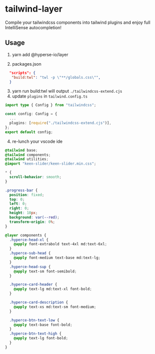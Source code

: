 # tailwind-layer

Compile your tailwindcss components into tailwind plugins and enjoy full IntelliSense autocompletion!

## Usage

1. yarn add @hyperse-io/layer

2. packages.json

```json
  "scripts": {
   "build:twl": "twl -p \"**/globals.css\"",
  }
```

3. yarn run build:twl will output `./tailwindcss-extend.cjs`
4. update `plugins` in `tailwind.config.ts`

```ts
import type { Config } from "tailwindcss";

const config: Config = {
  ...
  plugins: [require("./tailwindcss-extend.cjs")],
};
export default config;
```

4. re-lunch your vscode ide

```css filename="app/globals.css"
@tailwind base;
@tailwind components;
@tailwind utilities;
@import "keen-slider/keen-slider.min.css";

* {
  scroll-behavior: smooth;
}

.progress-bar {
  position: fixed;
  top: 0;
  left: 0;
  right: 0;
  height: 10px;
  background: var(--red);
  transform-origin: 0%;
}

@layer components {
  .hyperce-head-xl {
    @apply font-extrabold text-4xl md:text-6xl;
  }
  .hyperce-sub-head {
    @apply font-medium text-base md:text-lg;
  }
  .hyperce-head-sup {
    @apply text-sm font-semibold;
  }

  .hyperce-card-header {
    @apply text-lg md:text-xl font-bold;
  }

  .hyperce-card-description {
    @apply text-xs md:text-sm font-medium;
  }

  .hyperce-btn-text-low {
    @apply text-base font-bold;
  }
  .hyperce-btn-text-high {
    @apply text-lg font-bold;
  }
}
```
